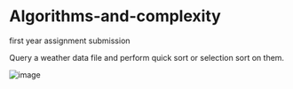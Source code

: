 # Algorithms-and-complexity
first year assignment submission

Query a weather data file and perform quick sort or selection sort on them.

![image](https://user-images.githubusercontent.com/26206812/175262084-f09d7ba9-b11b-40b3-b804-9491c419c9dc.png)
